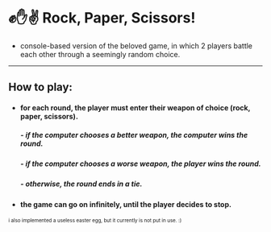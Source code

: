 # ✊✋✌️ Rock, Paper, Scissors!
* console-based version of the beloved game, in which 2 players battle each other through a seemingly random choice. 
----  
## How to play:

* #### for each round, the player must enter their weapon of choice (rock, paper, scissors).    
     ##### - if the computer chooses a better weapon, the computer wins the round.  
     ##### - if the computer chooses a worse weapon, the player wins the round.
     ##### - otherwise, the round ends in a tie.

* #### the game can go on infinitely, until the player decides to stop.
    
<sup><sub> i also implemented a useless easter egg, but it currently is not put in use. :)</sup></sub>

